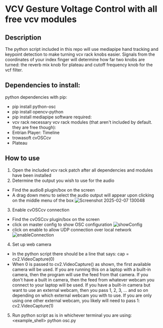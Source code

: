 # VCV Gesture Voltage Control with all free vcv modules
## Description
The python script included in this repo will use mediapipe hand tracking and keypoint detection to make turning vcv rack knobs easier. Signals from the coordinates of your index finger will determine how far two knobs are turned: the reverb mix knob for plateau and cutoff frequency knob for the vcf filter.
## Dependencies to install:
python dependencies with pip:
- pip install python-osc
- pip install opencv-python 
- pip install mediapipe 
software required:
- vcv rack
necessary vcv rack modules (that aren't included by default. they are free though):
- Entrian Player: Timeline
- trowasoft cvOSCcv
- Plateau
## How to use
1. Open the included vcv rack patch after all dependencies and modules have been installed
2. Determine the output you wish to use for the audio
- Find the audio8 plugin/box on the screen
- A drag down menu to select the audio output will appear upon clicking on the middle menu of the box
![Screenshot 2025-02-07 130048](https://github.com/user-attachments/assets/3c25cdd9-5dae-4493-9e31-6722fab434ca)
3. Enable cvOSCcv connection
- Find the cvOSCcv plugin/box on the screen
- click on master config to show OSC configuration
![showConfig](https://github.com/user-attachments/assets/9be99779-b28f-4820-936a-2ecdb3a8a416)
- click on enable to allow UDP connection over local network
![enableConnection](https://github.com/user-attachments/assets/a8e10b6b-a8c9-40c5-9c22-86c0990407bf)
4. Set up web camera
- In the python script there should be a line that says:
cap = cv2.VideoCapture(0)
- When 0 is passed to cv2.VideoCapture() as shown, the first available camera will be used. If you are running this on a laptop with a built-in camera, then the program will use the feed from that camera. If you don't have a built in camera, then the feed from whatever webcam you connect to your laptop will be used. If you have a built-in camera but want to use an external webcam, then you pass 1, 2, 3, ... and so on depending on which external webcam you with to use. If you are only using one other external webcam, you likely will need to pass 1:
cv2.VideoCapture(1)
5. Run python script as is in whichever terminal you are using:
<example_shell> python osc.py
